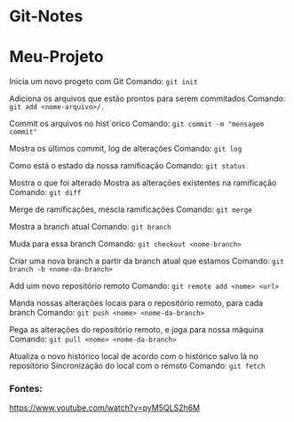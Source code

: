 # Git-Notes


# Meu-Projeto

Inicia um novo progeto com Git
Comando:
`git init`

Adiciona os arquivos que estão prontos para serem commitados
Comando:
`git add <nome-arquivo>/.`

Commit os arquivos no hist´orico
Comando: `git commit -m "mensagem commit"`

Mostra os últimos commit, log de alterações
Comando: `git log`

Como está o estado da nossa ramificação
Comando: `git status`

Mostra o que foi alterado
Mostra as alterações existentes na ramificação
Comando: `git diff`

Merge de ramificações, mescla ramificações
Comando: `git merge`

Mostra a branch atual
Comando: `git branch`

Muda para essa branch
Comando: `git checkout <nome-branch>`

Criar uma nova branch a partir da branch atual que estamos
Comando: `git branch -b <nome-da-branch>`


Add uim novo repositório remoto
Comando: `git remote add <nome> <url>`

Manda nossas alterações locais para o repositório remoto, para cada branch
Comando: `git push <nome> <nome-da-branch>`

Pega as alterações do repositório remoto, e joga para nossa máquina
Comando: `git pull <nome> <nome-da-branch>`

Atualiza o novo histórico local de acordo com o histórico salvo lá no repositório
Sincronização do local com o remoto
Comando: `git fetch`


### Fontes:
https://www.youtube.com/watch?v=pyM5QLS2h6M
